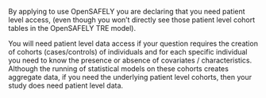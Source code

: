 By applying to use OpenSAFELY you are declaring that you need patient level access, (even though you won’t directly see those patient level cohort tables in the OpenSAFELY TRE model). 

You will need patient level data access if your question requires the creation of cohorts (cases/controls) of individuals and for each specific individual you need to know the presence or absence of covariates / characteristics. Although the running of statistical models on these cohorts creates aggregate data, if you need the underlying patient level cohorts, then your study does need patient level data.
